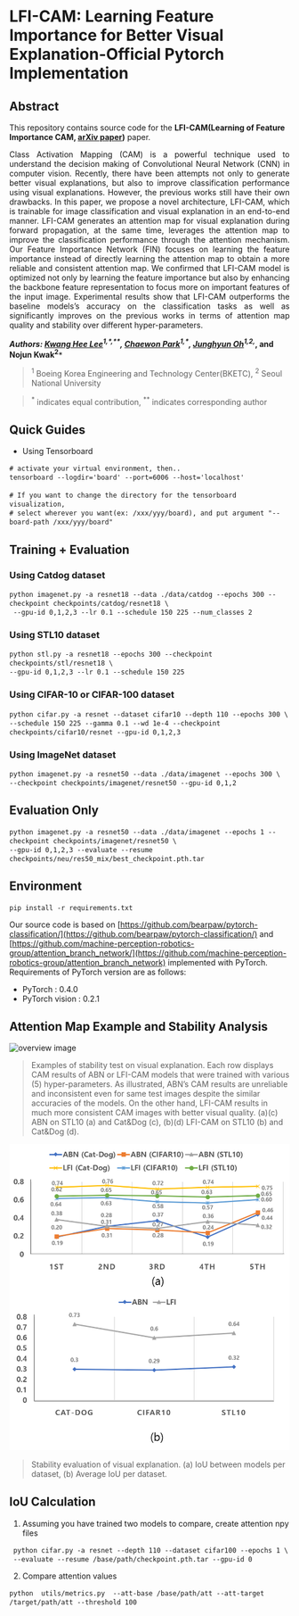 # LFI-CAM: Learning Feature Importance for Better Visual Explanation-Official Pytorch Implementation

## Abstract 

This repository contains source code for the **LFI-CAM(Learning of Feature Importance CAM, 
[arXiv paper](https://arxiv.org/pdf/2105.00937.pdf))** paper.

<p align="justify">
Class Activation Mapping (CAM) is a powerful technique used to understand the decision making of Convolutional Neural Network (CNN) in computer vision. Recently, there have been attempts not only to generate better visual explanations, but also to improve classification performance using visual explanations. However, the previous works still have their own drawbacks. In this paper, we propose a novel architecture, LFI-CAM, which is trainable for image classification and visual explanation in an end-to-end manner. LFI-CAM generates an attention map for visual explanation during forward propagation, at the same time, leverages the attention map to improve the classification performance through the attention mechanism. Our Feature Importance Network (FIN) focuses on learning the feature importance instead of directly learning the attention map to obtain a more reliable and consistent attention map. We confirmed that LFI-CAM model is optimized not only by learning the feature importance but also by enhancing the backbone feature representation to focus more on important features of the input image. Experimental results show that LFI-CAM outperforms the baseline models’s accuracy on the classification tasks as well as significantly improves on the previous works in terms of attention map quality and stability over different hyper-parameters.
</p>


***Authors: [Kwang Hee Lee](https://github.com/kh22l22)<sup>1,\*,\*\*</sup>, [Chaewon Park](https://github.com/emilypark0418)<sup>1,\*</sup>, [Junghyun Oh](https://github.com/jhvics1)<sup>1,2,*</sup>, and Nojun Kwak<sup>2</sup>***

> <sup>1</sup> Boeing Korea Engineering and Technology Center(BKETC), <sup>2</sup> Seoul National University 

> <sup>\*</sup> indicates equal contribution, <sup>\*\*</sup> indicates corresponding author


## Quick Guides
- Using Tensorboard
```
# activate your virtual environment, then..
tensorboard --logdir='board' --port=6006 --host='localhost'

# If you want to change the directory for the tensorboard visualization,
# select wherever you want(ex: /xxx/yyy/board), and put argument "--board-path /xxx/yyy/board"
```

## Training + Evaluation
### Using Catdog dataset
```
python imagenet.py -a resnet18 --data ./data/catdog --epochs 300 --checkpoint checkpoints/catdog/resnet18 \
 --gpu-id 0,1,2,3 --lr 0.1 --schedule 150 225 --num_classes 2
```

### Using STL10 dataset
```
python stl.py -a resnet18 --epochs 300 --checkpoint checkpoints/stl/resnet18 \
--gpu-id 0,1,2,3 --lr 0.1 --schedule 150 225
```

### Using CIFAR-10 or CIFAR-100 dataset
```
python cifar.py -a resnet --dataset cifar10 --depth 110 --epochs 300 \
--schedule 150 225 --gamma 0.1 --wd 1e-4 --checkpoint checkpoints/cifar10/resnet --gpu-id 0,1,2,3
```

### Using ImageNet dataset
```
python imagenet.py -a resnet50 --data ./data/imagenet --epochs 300 \
--checkpoint checkpoints/imagenet/resnet50 --gpu-id 0,1,2
```

## Evaluation Only
```
python imagenet.py -a resnet50 --data ./data/imagenet --epochs 1 --checkpoint checkpoints/imagenet/resnet50 \ 
--gpu-id 0,1,2,3 --evaluate --resume checkpoints/neu/res50_mix/best_checkpoint.pth.tar
```


## Environment
```
pip install -r requirements.txt
```

Our source code is based on [https://github.com/bearpaw/pytorch-classification/](https://github.com/bearpaw/pytorch-classification/) and [https://github.com/machine-perception-robotics-group/attention_branch_network/](https://github.com/machine-perception-robotics-group/attention_branch_network) implemented with PyTorch. 
Requirements of PyTorch version are as follows:
- PyTorch : 0.4.0
- PyTorch vision : 0.2.1

## Attention Map Example and Stability Analysis
![overview image](./asset/Stability_Test.png)

> Examples of stability test on visual explanation. Each row displays CAM results of ABN or LFI-CAM models that were trained with various (5) hyper-parameters. As illustrated, ABN’s CAM results are unreliable and inconsistent even for same test images despite the similar accuracies of the models. On the other
hand, LFI-CAM results in much more consistent CAM images with better visual quality. (a)(c) ABN on STL10 (a) and Cat&Dog (c), (b)(d) LFI-CAM on STL10 (b) and Cat&Dog (d). 

![overview image](./asset/IOU_Test.png)

> Stability evaluation of visual explanation. (a) IoU between models per dataset, (b) Average IoU per dataset.

## IoU Calculation
1. Assuming you have trained two models to compare, create attention npy files
```
 python cifar.py -a resnet --depth 110 --dataset cifar100 --epochs 1 \
 --evaluate --resume /base/path/checkpoint.pth.tar --gpu-id 0
```
2. Compare attention values
```
python  utils/metrics.py  --att-base /base/path/att --att-target /target/path/att --threshold 100

```

